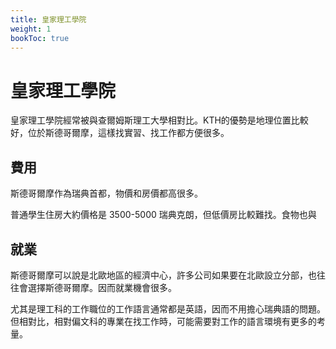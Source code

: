 ```yaml
---
title: 皇家理工學院
weight: 1
bookToc: true
---
```


# 皇家理工學院

皇家理工學院經常被與查爾姆斯理工大學相對比。KTH的優勢是地理位置比較好，位於斯德哥爾摩，這樣找實習、找工作都方便很多。


## 費用

斯德哥爾摩作為瑞典首都，物價和房價都高很多。

普通學生住房大約價格是 3500-5000 瑞典克朗，但低價房比較難找。食物也與

## 就業

斯德哥爾摩可以說是北歐地區的經濟中心，許多公司如果要在北歐設立分部，也往往會選擇斯德哥爾摩。因而就業機會很多。

尤其是理工科的工作職位的工作語言通常都是英語，因而不用擔心瑞典語的問題。但相對比，相對偏文科的專業在找工作時，可能需要對工作的語言環境有更多的考量。 